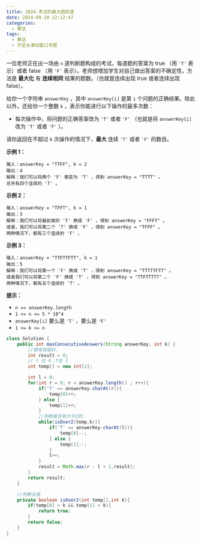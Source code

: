```yaml
---
title: 2024.考试的最大困扰度
date: 2024-09-20 22:12:47
categories:
  - 算法
tags:
  - 算法
  - 不定长滑动窗口专题
---
```


一位老师正在出一场由 `n` 道判断题构成的考试，每道题的答案为 true （用 `'T'` 表示）或者 false （用 `'F'` 表示）。老师想增加学生对自己做出答案的不确定性，方法是 **最大化** 有 **连续相同** 结果的题数。（也就是连续出现 true 或者连续出现 false）。

给你一个字符串 `answerKey` ，其中 `answerKey[i]` 是第 `i` 个问题的正确结果。除此以外，还给你一个整数 `k` ，表示你能进行以下操作的最多次数：

- 每次操作中，将问题的正确答案改为 `'T'` 或者 `'F'` （也就是将 `answerKey[i]` 改为 `'T'` 或者 `'F'` ）。

请你返回在不超过 `k` 次操作的情况下，**最大** 连续 `'T'` 或者 `'F'` 的数目。

 

**示例 1：**

```
输入：answerKey = "TTFF", k = 2
输出：4
解释：我们可以将两个 'F' 都变为 'T' ，得到 answerKey = "TTTT" 。
总共有四个连续的 'T' 。
```

**示例 2：**

```
输入：answerKey = "TFFT", k = 1
输出：3
解释：我们可以将最前面的 'T' 换成 'F' ，得到 answerKey = "FFFT" 。
或者，我们可以将第二个 'T' 换成 'F' ，得到 answerKey = "TFFF" 。
两种情况下，都有三个连续的 'F' 。
```

**示例 3：**

```
输入：answerKey = "TTFTTFTT", k = 1
输出：5
解释：我们可以将第一个 'F' 换成 'T' ，得到 answerKey = "TTTTTFTT" 。
或者我们可以将第二个 'F' 换成 'T' ，得到 answerKey = "TTFTTTTT" 。
两种情况下，都有五个连续的 'T' 。
```

 

**提示：**

- `n == answerKey.length`
- `1 <= n <= 5 * 10^4`
- `answerKey[i]` 要么是 `'T'` ，要么是 `'F'`
- `1 <= k <= n`

```java
class Solution {
    public int maxConsecutiveAnswers(String answerKey, int k) {
        //使用双指针.
        int result = 0;
        // t 在 0；f在 1
        int temp[] = new int[2];

        int l = 0;
        for(int r = 0; r < answerKey.length() ; r++){
            if('T' == answerKey.charAt(r)){
                temp[0]++;
            } else {
                temp[1]++;
            }
            //判断是否有大于2的.
            while(isOver2(temp,k)){
                if('T' == answerKey.charAt(l)){
                    temp[0]--;
                } else {
                    temp[1]--;
                }
                l++;
            }
            result = Math.max(r - l + 1,result);
        }
        return result;
    }

    //判断长度
    private boolean isOver2(int temp[],int k){
        if(temp[0] > k && temp[1] > k){
            return true;
        }
        return false;
    }
}
```

